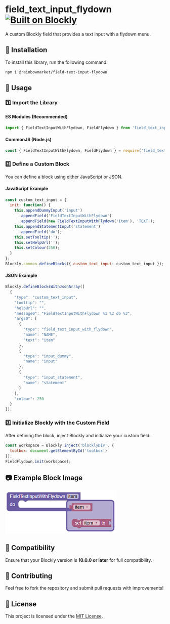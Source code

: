 # field_text_input_flydown [![Built on Blockly](https://tinyurl.com/built-on-blockly)](https://github.com/google/blockly)

A custom Blockly field that provides a text input with a flydown menu.

## 🚀 Installation
To install this library, run the following command:
```sh
npm i @rainbowmarket/field-text-input-flydown
```

## 📌 Usage

### 1️⃣ Import the Library

#### ES Modules (Recommended)
```js
import { FieldTextInputWithFlydown, FieldFlydown } from 'field_text_input_flydown';
```

#### CommonJS (Node.js)
```js
const { FieldTextInputWithFlydown, FieldFlydown } = require('field_text_input_flydown');
```

### 2️⃣ Define a Custom Block
You can define a block using either JavaScript or JSON.

#### JavaScript Example
```js
const custom_text_input = {
  init: function() {
    this.appendDummyInput('input')
      .appendField('FieldTextInputWithFlydown')
      .appendField(new FieldTextInputWithFlydown('item'), 'TEXT');
    this.appendStatementInput('statement')
      .appendField('do');
    this.setTooltip('');
    this.setHelpUrl('');
    this.setColour(250);
  }
};
Blockly.common.defineBlocks({ custom_text_input: custom_text_input });
```

#### JSON Example
```js
Blockly.defineBlocksWithJsonArray([
  {
    "type": "custom_text_input",
    "tooltip": "",
    "helpUrl": "",
    "message0": "FieldTextInputWithFlydown %1 %2 do %3",
    "args0": [
      {
        "type": "field_text_input_with_flydown",
        "name": "NAME",
        "text": "item"
      },
      {
        "type": "input_dummy",
        "name": "input"
      },
      {
        "type": "input_statement",
        "name": "statement"
      }
    ],
    "colour": 250
  }
]);
```

### 3️⃣ Initialize Blockly with the Custom Field
After defining the block, inject Blockly and initialize your custom field:
```js
const workspace = Blockly.inject('blocklyDiv', {
  toolbox: document.getElementById('toolbox')
});
FieldFlydown.init(workspace);
```

## 📷 Example Block Image
![Custom Block](readme-media/Custom_Block.png "Block")

## 🔧 Compatibility
Ensure that your Blockly version is **10.0.0 or later** for full compatibility.

## 🤝 Contributing
Feel free to fork the repository and submit pull requests with improvements!

## 📜 License
This project is licensed under the [MIT License](LICENSE).

